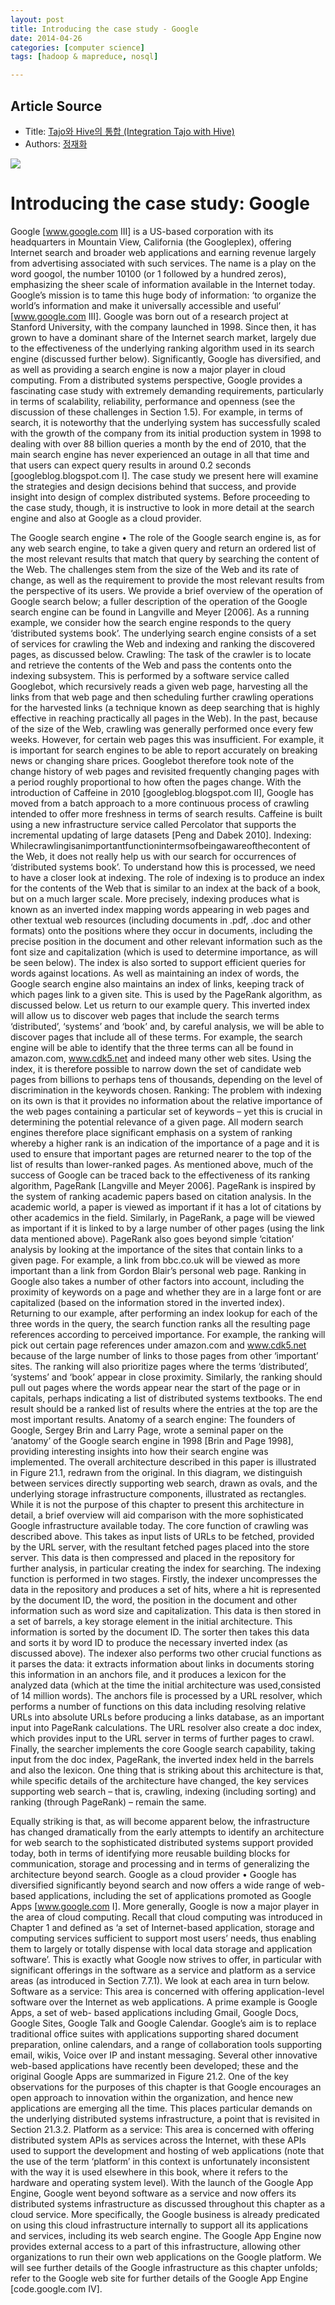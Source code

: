 ```yaml
---
layout: post
title: Introducing the case study - Google
date: 2014-04-26
categories: [computer science]
tags: [hadoop & mapreduce, nosql]

---
```


## Article Source
* Title: [Tajo와 Hive의 통합 (Integration Tajo with Hive)](http://blrunner.com/61)
* Authors: [정재화](http://blrunner.com/)

![](http://sungsoo.github.com/images/case-study-google.png)
 
# Introducing the case study: Google
Google [www.google.com III] is a US-based corporation with its headquarters in Mountain View, California (the Googleplex), offering Internet search and broader web applications and earning revenue largely from advertising associated with such services. The name is a play on the word googol, the number 10100 (or 1 followed by a hundred zeros), emphasizing the sheer scale of information available in the Internet today. Google’s mission is to tame this huge body of information: ‘to organize the world’s information and make it universally accessible and useful’ [www.google.com III].Google was born out of a research project at Stanford University, with the company launched in 1998. Since then, it has grown to have a dominant share of the Internet search market, largely due to the effectiveness of the underlying ranking algorithm used in its search engine (discussed further below). Significantly, Google has diversified, and as well as providing a search engine is now a major player in cloud computing.From a distributed systems perspective, Google provides a fascinating case study with extremely demanding requirements, particularly in terms of scalability, reliability, performance and openness (see the discussion of these challenges in Section 1.5). For example, in terms of search, it is noteworthy that the underlying system has successfully scaled with the growth of the company from its initial production system in 1998 to dealing with over 88 billion queries a month by the end of 2010, that the main search engine has never experienced an outage in all that time and that users can expect query results in around 0.2 seconds [googleblog.blogspot.com I]. The case study we present here will examine the strategies and design decisions behind that success, and provide insight into design of complex distributed systems.Before proceeding to the case study, though, it is instructive to look in more detail at the search engine and also at Google as a cloud provider.
The Google search engine • The role of the Google search engine is, as for any web search engine, to take a given query and return an ordered list of the most relevant results that match that query by searching the content of the Web. The challenges stem from the size of the Web and its rate of change, as well as the requirement to provide the most relevant results from the perspective of its users.We provide a brief overview of the operation of Google search below; a fuller description of the operation of the Google search engine can be found in Langville and Meyer [2006]. As a running example, we consider how the search engine responds to the query ‘distributed systems book’.The underlying search engine consists of a set of services for crawling the Web and indexing and ranking the discovered pages, as discussed below.Crawling: The task of the crawler is to locate and retrieve the contents of the Web and pass the contents onto the indexing subsystem. This is performed by a software service called Googlebot, which recursively reads a given web page, harvesting all the links from that web page and then scheduling further crawling operations for the harvested links (a technique known as deep searching that is highly effective in reaching practically all pages in the Web).In the past, because of the size of the Web, crawling was generally performed once every few weeks. However, for certain web pages this was insufficient. For example, it is important for search engines to be able to report accurately on breaking news or changing share prices. Googlebot therefore took note of the change history of web pages and revisited frequently changing pages with a period roughly proportional to how often the pages change. With the introduction of Caffeine in 2010 [googleblog.blogspot.com II], Google has moved from a batch approach to a more continuous process of crawling intended to offer more freshness in terms of search results. Caffeine is built using a new infrastructure service called Percolator that supports the incremental updating of large datasets [Peng and Dabek 2010].Indexing: Whilecrawlingisanimportantfunctionintermsofbeingawareofthecontent of the Web, it does not really help us with our search for occurrences of ‘distributed systems book’. To understand how this is processed, we need to have a closer look at indexing.The role of indexing is to produce an index for the contents of the Web that is similar to an index at the back of a book, but on a much larger scale. More precisely, indexing produces what is known as an inverted index mapping words appearing in web pages and other textual web resources (including documents in .pdf, .doc and other formats) onto the positions where they occur in documents, including the precise position in the document and other relevant information such as the font size and capitalization (which is used to determine importance, as will be seen below). The index is also sorted to support efficient queries for words against locations.As well as maintaining an index of words, the Google search engine also maintains an index of links, keeping track of which pages link to a given site. This is used by the PageRank algorithm, as discussed below.Let us return to our example query. This inverted index will allow us to discover web pages that include the search terms ‘distributed’, ‘systems’ and ‘book’ and, by careful analysis, we will be able to discover pages that include all of these terms. For example, the search engine will be able to identify that the three terms can all be found in amazon.com, www.cdk5.net and indeed many other web sites. Using the index, it is therefore possible to narrow down the set of candidate web pages from billions to perhaps tens of thousands, depending on the level of discrimination in the keywords chosen.Ranking: The problem with indexing on its own is that it provides no information about the relative importance of the web pages containing a particular set of keywords – yet this is crucial in determining the potential relevance of a given page. All modern search engines therefore place significant emphasis on a system of ranking whereby a higher rank is an indication of the importance of a page and it is used to ensure that important pages are returned nearer to the top of the list of results than lower-ranked pages. As mentioned above, much of the success of Google can be traced back to the effectiveness of its ranking algorithm, PageRank [Langville and Meyer 2006].PageRank is inspired by the system of ranking academic papers based on citation analysis. In the academic world, a paper is viewed as important if it has a lot of citations by other academics in the field. Similarly, in PageRank, a page will be viewed as important if it is linked to by a large number of other pages (using the link data mentioned above). PageRank also goes beyond simple ‘citation’ analysis by looking at the importance of the sites that contain links to a given page. For example, a link from bbc.co.uk will be viewed as more important than a link from Gordon Blair’s personal web page.Ranking in Google also takes a number of other factors into account, including the proximity of keywords on a page and whether they are in a large font or are capitalized (based on the information stored in the inverted index).Returning to our example, after performing an index lookup for each of the three words in the query, the search function ranks all the resulting page references according to perceived importance. For example, the ranking will pick out certain page references under amazon.com and www.cdk5.net because of the large number of links to those pages from other ‘important’ sites. The ranking will also prioritize pages where the terms ‘distributed’, ‘systems’ and ‘book’ appear in close proximity. Similarly, the ranking should pull out pages where the words appear near the start of the page or in capitals, perhaps indicating a list of distributed systems textbooks. The end result should be a ranked list of results where the entries at the top are the most important results.Anatomy of a search engine: The founders of Google, Sergey Brin and Larry Page, wrote a seminal paper on the ‘anatomy’ of the Google search engine in 1998 [Brin and Page 1998], providing interesting insights into how their search engine was implemented. The overall architecture described in this paper is illustrated in Figure 21.1, redrawn from the original. In this diagram, we distinguish between services directly supporting web search, drawn as ovals, and the underlying storage infrastructure components, illustrated as rectangles.While it is not the purpose of this chapter to present this architecture in detail, a brief overview will aid comparison with the more sophisticated Google infrastructure available today. The core function of crawling was described above. This takes as input lists of URLs to be fetched, provided by the URL server, with the resultant fetched pages placed into the store server. This data is then compressed and placed in the repository for further analysis, in particular creating the index for searching. The indexing function is performed in two stages. Firstly, the indexer uncompresses the data in the repository and produces a set of hits, where a hit is represented by the document ID, the word, the position in the document and other information such as word size and capitalization. This data is then stored in a set of barrels, a key storage element in the initial architecture. This information is sorted by the document ID. The sorter then takes this data and sorts it by word ID to produce the necessary inverted index (as discussed above). The indexer also performs two other crucial functions as it parses the data: it extracts information about links in documents storing this information in an anchors file, and it produces a lexicon for the analyzed data (which at the time the initial architecture was used,consisted of 14 million words). The anchors file is processed by a URL resolver, which performs a number of functions on this data including resolving relative URLs into absolute URLs before producing a links database, as an important input into PageRank calculations. The URL resolver also create a doc index, which provides input to the URL server in terms of further pages to crawl. Finally, the searcher implements the core Google search capability, taking input from the doc index, PageRank, the inverted index held in the barrels and also the lexicon.One thing that is striking about this architecture is that, while specific details of the architecture have changed, the key services supporting web search – that is, crawling, indexing (including sorting) and ranking (through PageRank) – remain the same.
Equally striking is that, as will become apparent below, the infrastructure has changed dramatically from the early attempts to identify an architecture for web search to the sophisticated distributed systems support provided today, both in terms of identifying more reusable building blocks for communication, storage and processing and in terms of generalizing the architecture beyond search.Google as a cloud provider • Google has diversified significantly beyond search and now offers a wide range of web-based applications, including the set of applications promoted as Google Apps [www.google.com I]. More generally, Google is now a major player in the area of cloud computing. Recall that cloud computing was introduced in Chapter 1 and defined as ‘a set of Internet-based application, storage and computing services sufficient to support most users’ needs, thus enabling them to largely or totally dispense with local data storage and application software’. This is exactly what Google now strives to offer, in particular with significant offerings in the software as a service and platform as a service areas (as introduced in Section 7.7.1). We look at each area in turn below.Software as a service: This area is concerned with offering application-level software over the Internet as web applications. A prime example is Google Apps, a set of web- based applications including Gmail, Google Docs, Google Sites, Google Talk and Google Calendar. Google’s aim is to replace traditional office suites with applications supporting shared document preparation, online calendars, and a range of collaboration tools supporting email, wikis, Voice over IP and instant messaging.Several other innovative web-based applications have recently been developed; these and the original Google Apps are summarized in Figure 21.2. One of the key observations for the purposes of this chapter is that Google encourages an open approach to innovation within the organization, and hence new applications are emerging all the time. This places particular demands on the underlying distributed systemsinfrastructure, a point that is revisited in Section 21.3.2.Platform as a service: This area is concerned with offering distributed system APIs as services across the Internet, with these APIs used to support the development and hosting of web applications (note that the use of the term ‘platform’ in this context is unfortunately inconsistent with the way it is used elsewhere in this book, where it refers to the hardware and operating system level). With the launch of the Google App Engine, Google went beyond software as a service and now offers its distributed systems infrastructure as discussed throughout this chapter as a cloud service. More specifically, the Google business is already predicated on using this cloud infrastructure internally to support all its applications and services, including its web search engine. The Google App Engine now provides external access to a part of this infrastructure, allowing other organizations to run their own web applications on the Google platform.We will see further details of the Google infrastructure as this chapter unfolds; refer to the Google web site for further details of the Google App Engine [code.google.com IV].